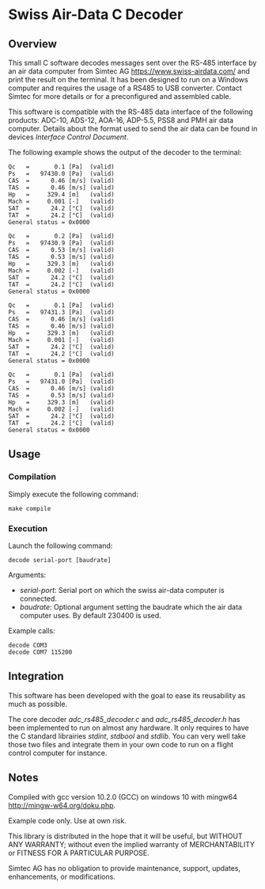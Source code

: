 
  # Swiss Air-Data C Decoder
  
## Overview

This small C software decodes messages sent over the RS-485 interface by an air data computer from Simtec AG <https://www.swiss-airdata.com/> and print the result on the terminal. It has been designed to run on a Windows computer and requires the usage of a RS485 to USB converter. Contact Simtec for more details or for a preconfigured and assembled cable.

This software is compatible with the RS-485 data interface of the following products: ADC-10, ADS-12, AOA-16, ADP-5.5, PSS8 and PMH air data computer. Details about the format used to send the air data can be found in devices *Interface Control Document*.

The following example shows the output of the decoder to the terminal:

```
Qc   =       0.1 [Pa]  (valid)
Ps   =   97430.0 [Pa]  (valid)
CAS  =      0.46 [m/s] (valid)
TAS  =      0.46 [m/s] (valid)
Hp   =     329.4 [m]   (valid)
Mach =     0.001 [-]   (valid)
SAT  =      24.2 [°C]  (valid)
TAT  =      24.2 [°C]  (valid)
General status = 0x0000

Qc   =       0.2 [Pa]  (valid)
Ps   =   97430.9 [Pa]  (valid)
CAS  =      0.53 [m/s] (valid)
TAS  =      0.53 [m/s] (valid)
Hp   =     329.3 [m]   (valid)
Mach =     0.002 [-]   (valid)
SAT  =      24.2 [°C]  (valid)
TAT  =      24.2 [°C]  (valid)
General status = 0x0000

Qc   =       0.1 [Pa]  (valid)
Ps   =   97431.3 [Pa]  (valid)
CAS  =      0.46 [m/s] (valid)
TAS  =      0.46 [m/s] (valid)
Hp   =     329.3 [m]   (valid)
Mach =     0.001 [-]   (valid)
SAT  =      24.2 [°C]  (valid)
TAT  =      24.2 [°C]  (valid)
General status = 0x0000

Qc   =       0.1 [Pa]  (valid)
Ps   =   97431.0 [Pa]  (valid)
CAS  =      0.46 [m/s] (valid)
TAS  =      0.53 [m/s] (valid)
Hp   =     329.3 [m]   (valid)
Mach =     0.002 [-]   (valid)
SAT  =      24.2 [°C]  (valid)
TAT  =      24.2 [°C]  (valid)
General status = 0x0000
```

 ## Usage

 ### Compilation
Simply execute the following command:

```
make compile
```
 ### Execution
 Launch the following command:
```
decode serial-port [baudrate]
```
Arguments:
- _serial-port_: Serial port on which the swiss air-data computer is connected. 
- _baudrate_: Optional argument setting the baudrate which the air data computer uses. By default 230400 is used.

Example calls:
```
decode COM3
decode COM7 115200
```

 ## Integration

This software has been developed with the goal to ease its reusability as much as possible. 

The core decoder _adc_rs485_decoder.c_ and _adc_rs485_decoder.h_ has been implemented to run on almost any hardware. It only requires to have the C standard librairies _stdint_, _stdbool_ and _stdlib_. You can very well take those two files and integrate them in your own code to run on a flight control computer for instance.

 ## Notes

Compiled with gcc version 10.2.0 (GCC) on windows 10 with mingw64 <http://mingw-w64.org/doku.php>.

Example code only. Use at own risk.

This library is distributed in the hope that it will be useful, but WITHOUT ANY WARRANTY; without
even the implied warranty of MERCHANTABILITY or FITNESS FOR A PARTICULAR PURPOSE.

Simtec AG has no obligation to provide maintenance, support,  updates, enhancements, or modifications.
